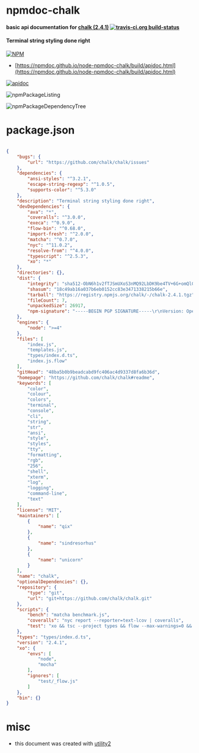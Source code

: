 # npmdoc-chalk

#### basic api documentation for  [chalk (2.4.1)](https://github.com/chalk/chalk#readme)  [![travis-ci.org build-status](https://api.travis-ci.org/npmdoc/node-npmdoc-chalk.svg)](https://travis-ci.org/npmdoc/node-npmdoc-chalk)

#### Terminal string styling done right

[![NPM](https://nodei.co/npm/chalk.png?downloads=true&downloadRank=true&stars=true)](https://www.npmjs.com/package/chalk)

- [https://npmdoc.github.io/node-npmdoc-chalk/build/apidoc.html](https://npmdoc.github.io/node-npmdoc-chalk/build/apidoc.html)

[![apidoc](https://npmdoc.github.io/node-npmdoc-chalk/build/screenshot.buildCi.browser.%252Ftmp%252Fbuild%252Fapidoc.html.png)](https://npmdoc.github.io/node-npmdoc-chalk/build/apidoc.html)

![npmPackageListing](https://npmdoc.github.io/node-npmdoc-chalk/build/screenshot.npmPackageListing.svg)

![npmPackageDependencyTree](https://npmdoc.github.io/node-npmdoc-chalk/build/screenshot.npmPackageDependencyTree.svg)



# package.json

```json

{
    "bugs": {
        "url": "https://github.com/chalk/chalk/issues"
    },
    "dependencies": {
        "ansi-styles": "^3.2.1",
        "escape-string-regexp": "^1.0.5",
        "supports-color": "^5.3.0"
    },
    "description": "Terminal string styling done right",
    "devDependencies": {
        "ava": "*",
        "coveralls": "^3.0.0",
        "execa": "^0.9.0",
        "flow-bin": "^0.68.0",
        "import-fresh": "^2.0.0",
        "matcha": "^0.7.0",
        "nyc": "^11.0.2",
        "resolve-from": "^4.0.0",
        "typescript": "^2.5.3",
        "xo": "*"
    },
    "directories": {},
    "dist": {
        "integrity": "sha512-ObN6h1v2fTJSmUXoS3nMQ92LbDK9be4TV+6G+omQlGJFdcUX5heKi1LZ1YnRMIgwTLEj3E24bT6tYni50rlCfQ==",
        "shasum": "18c49ab16a037b6eb0152cc83e3471338215b66e",
        "tarball": "https://registry.npmjs.org/chalk/-/chalk-2.4.1.tgz",
        "fileCount": 7,
        "unpackedSize": 26917,
        "npm-signature": "-----BEGIN PGP SIGNATURE-----\r\nVersion: OpenPGP.js v3.0.4\r\nComment: https://openpgpjs.org\r\n\r\nwsFcBAEBCAAQBQJa4WCICRA9TVsSAnZWagAAhgwP/2M/ItinhR06BFhLMh91\nK/ru5t71NzSzoEvI2nh4W57Wk9cU1NOYi1cI17nUvICHCL4Vq9mjvU0hajTw\ncAYtM0Lwl+G4Hk4JtuiZITYj93QY3yLSJ8zkj95JznFbH0Zd9KkZrkoGukcG\nFY9at0cfNyhBmwi5sEDAFktcw7wThQ6Wy3iIttQ0N1M6Lf1XILg9Xyq6Id/W\nlz3TbkCt6AZCS1icmDPIiLdVQuD9SfpusIDsHm5/6FJPShwmQjUlM6Kdy7lx\n6M8uhcIknpxjfPTA6/aSBC4qgXnDhuPPi9xF657/81Mswz4Tb71KOf6UqLPi\n3zk1D5PF71ujWs3wmPll9TAVGnWuNzE+X/7GVIB4qCrib3SgvRzMhL0Wo95v\nzxTpNoD23hKYwofUyV3cTFh47YwkVoPtOStRAgdE87rx+v3VjbWSThQJc3V8\nHOsIeTjpQMwAr/d2DnasHKlps/q+gnGKqhBhcf11tAKn9C7PsAQ2l6+E4Erc\nfPKqDRC6TVG7ABdwOtyNonHhrJ2JLgYj8d4mHdtsMTtFsUTOQR/+Rx0V8HJS\n9gBLmPr3yc/yEedYW68wP5tPK2SfvFTzgMBw5v0+tgIxOjUunGxDUV4a1Bpp\npCBLN7iS77FLMiMonfcD2z/SsoB+Hb+7q5eT/gua3BIUNNZEdmgw9queXw+q\n7DFE\r\n=LSlF\r\n-----END PGP SIGNATURE-----\r\n"
    },
    "engines": {
        "node": ">=4"
    },
    "files": [
        "index.js",
        "templates.js",
        "types/index.d.ts",
        "index.js.flow"
    ],
    "gitHead": "48ba5b0b9beadcabd9fc406ac4d9337d8fa6b36d",
    "homepage": "https://github.com/chalk/chalk#readme",
    "keywords": [
        "color",
        "colour",
        "colors",
        "terminal",
        "console",
        "cli",
        "string",
        "str",
        "ansi",
        "style",
        "styles",
        "tty",
        "formatting",
        "rgb",
        "256",
        "shell",
        "xterm",
        "log",
        "logging",
        "command-line",
        "text"
    ],
    "license": "MIT",
    "maintainers": [
        {
            "name": "qix"
        },
        {
            "name": "sindresorhus"
        },
        {
            "name": "unicorn"
        }
    ],
    "name": "chalk",
    "optionalDependencies": {},
    "repository": {
        "type": "git",
        "url": "git+https://github.com/chalk/chalk.git"
    },
    "scripts": {
        "bench": "matcha benchmark.js",
        "coveralls": "nyc report --reporter=text-lcov | coveralls",
        "test": "xo && tsc --project types && flow --max-warnings=0 && nyc ava"
    },
    "types": "types/index.d.ts",
    "version": "2.4.1",
    "xo": {
        "envs": [
            "node",
            "mocha"
        ],
        "ignores": [
            "test/_flow.js"
        ]
    },
    "bin": {}
}
```



# misc
- this document was created with [utility2](https://github.com/kaizhu256/node-utility2)
